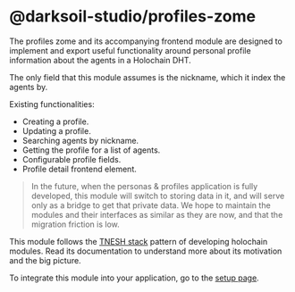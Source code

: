 # @darksoil-studio/profiles-zome

The profiles zome and its accompanying frontend module are designed to implement and export useful functionality around personal profile information about the agents in a Holochain DHT.

The only field that this module assumes is the nickname, which it index the agents by.

Existing functionalities:

- Creating a profile.
- Updating a profile.
- Searching agents by nickname.
- Getting the profile for a list of agents.
- Configurable profile fields.
- Profile detail frontend element.

> In the future, when the personas & profiles application is fully developed, this module will switch to storing data in it, and will serve only as a bridge to get that private data. We hope to maintain the modules and their interfaces as similar as they are now, and that the migration friction is low.

This module follows the [TNESH stack](https://darksoil.studio/tnesh-stack/) pattern of developing holochain modules. Read its documentation to understand more about its motivation and the big picture.

To integrate this module into your application, go to the [setup page](/setup.md).
